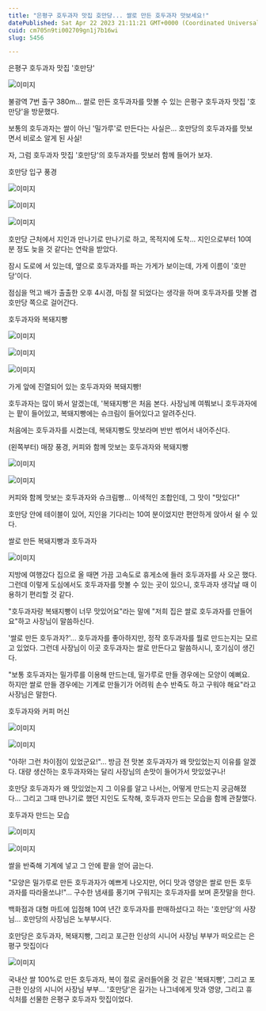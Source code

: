 ```yaml
---
title: "은평구 호두과자 맛집 호만당... 쌀로 만든 호두과자 맛보세요!"
datePublished: Sat Apr 22 2023 21:11:21 GMT+0000 (Coordinated Universal Time)
cuid: cm705n9ti002709gn1j7b16wi
slug: 5456

---
```



은평구 호두과자 맛집 '호만당'

![이미지](https://cdn.hashnode.com/res/hashnode/image/upload/v1739258540618/cec87e91-0517-4598-98ba-7b2d3248b190.jpeg)

불광역 7번 출구 380m... 쌀로 만든 호두과자를 맛볼 수 있는 은평구 호두과자 맛집 '호만당'을 방문했다.

보통의 호두과자는 쌀이 아닌 '밀가루'로 만든다는 사실은... 호만당의 호두과자를 맛보면서 비로소 알게 된 사실!

자, 그럼 호두과자 맛집 '호만당'의 호두과자를 맛보러 함께 들어가 보자.

호만당 입구 풍경

![이미지](https://cdn.hashnode.com/res/hashnode/image/upload/v1739258542740/83df3a2c-c2ab-470c-b086-de0a86856507.jpeg)

![이미지](https://cdn.hashnode.com/res/hashnode/image/upload/v1739258545110/9be48678-8be2-4648-8320-411e4e965788.jpeg)

![이미지](https://cdn.hashnode.com/res/hashnode/image/upload/v1739258547089/c0f30a4a-f54f-479e-8008-622c006106a6.jpeg)

호만당 근처에서 지인과 만나기로 만나기로 하고, 목적지에 도착... 지인으로부터 10여 분 정도 늦을 것 같다는 연락을 받았다.

잠시 도로에 서 있는데, 옆으로 호두과자를 파는 가게가 보이는데, 가게 이름이 '호만당'이다.

점심을 먹고 배가 출출한 오후 4시경, 마침 잘 되었다는 생각을 하며 호두과자를 맛볼 겸 호만당 쪽으로 걸어간다.

호두과자와 복돼지빵

![이미지](https://cdn.hashnode.com/res/hashnode/image/upload/v1739258549267/d84830ce-d604-4cd9-be3b-dc7f46b158ac.jpeg)

![이미지](https://cdn.hashnode.com/res/hashnode/image/upload/v1739258551397/b98afd40-6b3a-4c62-8731-10fecbdf9bba.jpeg)

![이미지](https://cdn.hashnode.com/res/hashnode/image/upload/v1739258553209/263cb38c-4c1e-48d3-a825-b546bc1532fe.jpeg)

가게 앞에 진열되어 있는 호두과자와 복돼지빵!

호두과자는 많이 봐서 알겠는데, '복돼지빵'은 처음 본다. 사장님께 여쭤보니 호두과자에는 팥이 들어있고, 복돼지빵에는 슈크림이 들어있다고 알려주신다.

처음에는 호두과자를 시켰는데, 복돼지빵도 맛보라며 반반 썪어서 내어주신다.

(왼쪽부터) 매장 풍경, 커피와 함께 맛보는 호두과자와 복돼지빵

![이미지](https://cdn.hashnode.com/res/hashnode/image/upload/v1739258554997/c875c2b0-2f38-49fb-890f-c9e56f528a0e.jpeg)

![이미지](https://cdn.hashnode.com/res/hashnode/image/upload/v1739258556821/03aeddcf-6431-4e45-a1f5-0863bb503389.jpeg)

커피와 함께 맛보는 호두과자와 슈크림빵... 이색적인 조합인데, 그 맛이 "맛있다!"

호만당 안에 테이블이 있어, 지인을 기다리는 10여 분이었지만 편안하게 앉아서 쉴 수 있다.

쌀로 만든 복돼지빵과 호두과자

![이미지](https://cdn.hashnode.com/res/hashnode/image/upload/v1739258558867/264f6222-0055-41d4-a208-cda67d6fa5de.jpeg)

지방에 여행갔다 집으로 올 때면 가끔 고속도로 휴게소에 들러 호두과자를 사 오곤 했다. 그런데 이렇게 도심에서도 호두과자를 맛볼 수 있는 곳이 있으니, 호두과자 생각날 때 이용하기 편리할 것 같다.

"호두과자랑 복돼지빵이 너무 맛있어요"라는 말에 "저희 집은 쌀로 호두과자를 만들어요"하고 사장님이 말씀하신다.

'쌀로 만든 호두과자?'... 호두과자를 좋아하지만, 정작 호두과자를 뭘로 만드는지는 모르고 있었다. 그런데 사장님이 이곳 호두과자는 쌀로 만든다고 말씀하시니, 호기심이 생긴다.

"보통 호두과자는 밀가루를 이용해 만드는데, 밀가루로 만들 경우에는 모양이 예뻐요. 하지만 쌀로 만들 경우에는 기계로 만들기가 어려워 손수 반죽도 하고 구워야 해요"라고 사장님은 말한다.

호두과자와 커피 머신

![이미지](https://cdn.hashnode.com/res/hashnode/image/upload/v1739258561064/47ac9b12-5bf7-48a4-abb3-56759872de6e.jpeg)

![이미지](https://cdn.hashnode.com/res/hashnode/image/upload/v1739258563062/0af303a4-8d6e-4cce-ae52-980330c928dd.jpeg)

"아하! 그런 차이점이 있었군요!"... 방금 전 맛본 호두과자가 왜 맛있었는지 이유를 알겠다. 대량 생산하는 호두과자와는 달리 사장님의 손맛이 들어가서 맛있었구나!

호만당 호두과자가 왜 맛있었는지 그 이유를 알고 나서는, 어떻게 만드는지 궁금해졌다... 그리고 그때 만나기로 했던 지인도 도착해, 호두과자 만드는 모습을 함께 관찰했다.

호두과자 만드는 모습

![이미지](https://cdn.hashnode.com/res/hashnode/image/upload/v1739258564838/67c9b3c4-58e4-4ff1-a28e-bf36d4d92632.jpeg)

![이미지](https://cdn.hashnode.com/res/hashnode/image/upload/v1739258566745/0f3a6a8c-c2d1-4829-88bf-ae78a999886b.jpeg)

쌀을 반죽해 기계에 넣고 그 안에 팥을 얻어 굽는다.

"모양은 밀가루로 만든 호두과자가 예쁘게 나오지만, 어디 맛과 영양은 쌀로 만든 호두과자를 따라올쏘냐!"... 구수한 냄새를 풍기며 구워지는 호두과자를 보며 혼잣말을 한다.

백화점과 대형 마트에 입점해 10여 년간 호두과자를 판매하셨다고 하는 '호만당'의 사장님... 호만당의 사장님은 노부부시다.

호만당은 호두과자, 복돼지빵, 그리고 포근한 인상의 시니어 사장님 부부가 떠오르는 은평구 맛집이다

![이미지](https://cdn.hashnode.com/res/hashnode/image/upload/v1739258568612/dc9fb540-eb78-49fe-9f38-4e089829d1be.jpeg)

국내산 쌀 100%로 만든 호두과자, 복이 절로 굴러들어올 것 같은 '복돼지빵', 그리고 포근한 인상의 시니어 사장님 부부... '호만당'은 길가는 나그네에게 맛과 영양, 그리고 휴식처를 선물한 은평구 호두과자 맛집이었다.